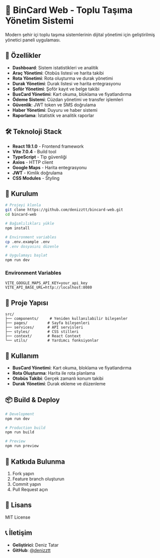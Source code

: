 # 🚌 BinCard Web - Toplu Taşıma Yönetim Sistemi

Modern şehir içi toplu taşıma sistemlerinin dijital yönetimi için geliştirilmiş yönetici paneli uygulaması.

## 🌟 Özellikler

- **Dashboard**: Sistem istatistikleri ve analitik
- **Araç Yönetimi**: Otobüs listesi ve harita takibi
- **Rota Yönetimi**: Rota oluşturma ve durak yönetimi
- **Durak Yönetimi**: Durak listesi ve harita entegrasyonu
- **Şoför Yönetimi**: Şoför kayıt ve belge takibi
- **BusCard Yönetimi**: Kart okuma, bloklama ve fiyatlandırma
- **Ödeme Sistemi**: Cüzdan yönetimi ve transfer işlemleri
- **Güvenlik**: JWT token ve SMS doğrulama
- **Haber Yönetimi**: Duyuru ve haber sistemi
- **Raporlama**: İstatistik ve analitik raporlar

## 🛠️ Teknoloji Stack

- **React 19.1.0** - Frontend framework
- **Vite 7.0.4** - Build tool
- **TypeScript** - Tip güvenliği
- **Axios** - HTTP client
- **Google Maps** - Harita entegrasyonu
- **JWT** - Kimlik doğrulama
- **CSS Modules** - Styling

## 🚀 Kurulum

```bash
# Projeyi klonla
git clone https://github.com/denizztt/bincard-web.git
cd bincard-web

# Bağımlılıkları yükle
npm install

# Environment variables
cp .env.example .env
# .env dosyasını düzenle

# Uygulamayı başlat
npm run dev
```

### Environment Variables
```env
VITE_GOOGLE_MAPS_API_KEY=your_api_key
VITE_API_BASE_URL=http://localhost:8080
```

## 📁 Proje Yapısı

```
src/
├── components/     # Yeniden kullanılabilir bileşenler
├── pages/         # Sayfa bileşenleri
├── services/      # API servisleri
├── styles/        # CSS stilleri
├── context/       # React Context
└── utils/         # Yardımcı fonksiyonlar
```

## 🎯 Kullanım

- **BusCard Yönetimi**: Kart okuma, bloklama ve fiyatlandırma
- **Rota Oluşturma**: Harita ile rota planlama
- **Otobüs Takibi**: Gerçek zamanlı konum takibi
- **Durak Yönetimi**: Durak ekleme ve düzenleme

## 📦 Build & Deploy

```bash
# Development
npm run dev

# Production build
npm run build

# Preview
npm run preview
```

## 🤝 Katkıda Bulunma

1. Fork yapın
2. Feature branch oluşturun
3. Commit yapın
4. Pull Request açın

## 📄 Lisans

MIT License

## 📞 İletişim

- **Geliştirici**: Deniz Tatar
- **GitHub**: [@denizztt](https://github.com/denizztt)
